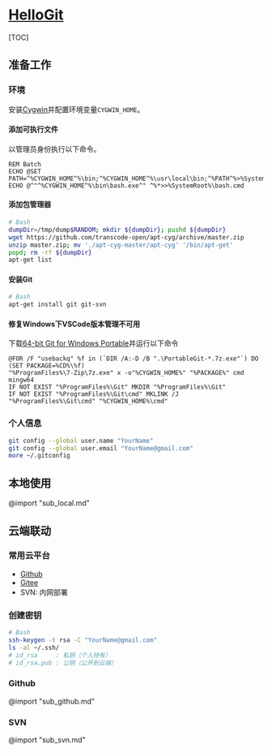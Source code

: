 <link rel="stylesheet" href="https://zhmhbest.gitee.io/hellomathematics/style/index.css">
<script src="https://zhmhbest.gitee.io/hellomathematics/style/index.js"></script>

# [HelloGit](https://github.com/zhmhbest/HelloGit)

[TOC]

## 准备工作

<!-- ### Download
	- [Download Git](https://git-scm.com/downloads/)
	- [Download SourceTree](https://www.sourcetreeapp.com/)
-->

### 环境

安装[Cygwin](https://cygwin.com/install.html)并配置环境变量`CYGWIN_HOME`。

#### 添加可执行文件

以管理员身份执行以下命令。

```batch
REM Batch
ECHO @SET PATH=^%CYGWIN_HOME^%\bin;^%CYGWIN_HOME^%\usr\local\bin;^%PATH^%>%SystemRoot%\bash.cmd
ECHO @^"^%CYGWIN_HOME^%\bin\bash.exe^" ^%*>>%SystemRoot%\bash.cmd
```

#### 添加包管理器

```bash
# Bash
dumpDir=/tmp/dump$RANDOM; mkdir ${dumpDir}; pushd ${dumpDir}
wget https://github.com/transcode-open/apt-cyg/archive/master.zip
unzip master.zip; mv './apt-cyg-master/apt-cyg' '/bin/apt-get'
popd; rm -rf ${dumpDir}
apt-get list
```

#### 安装Git

```bash
# Bash
apt-get install git git-svn
```

#### 修复Windows下VSCode版本管理不可用

下载[64-bit Git for Windows Portable](https://git-scm.com/download/win)并运行以下命令

```batch
@FOR /F "usebackq" %f in (`DIR /A:-D /B ".\PortableGit-*.7z.exe"`) DO (SET PACKAGE=%CD%\%f)
"%ProgramFiles%\7-Zip\7z.exe" x -o"%CYGWIN_HOME%" "%PACKAGE%" cmd mingw64
IF NOT EXIST "%ProgramFiles%\Git" MKDIR "%ProgramFiles%\Git"
IF NOT EXIST "%ProgramFiles%\Git\cmd" MKLINK /J "%ProgramFiles%\Git\cmd" "%CYGWIN_HOME%\cmd"
```

### 个人信息

<!-- 
zhmhbest
zhmhbest@gmail.com
-->

```bash
git config --global user.name "YourName"
git config --global user.email "YourName@gmail.com"
more ~/.gitconfig
```

## 本地使用

@import "sub_local.md"

## 云端联动

### 常用云平台

- [Github](https://github.com)
- [Gitee](https://gitee.com/)
- SVN: 内网部署

### 创建密钥

```bash
# Bash
ssh-keygen -t rsa -C "YourName@gmail.com"
ls -al ~/.ssh/
# id_rsa     : 私钥（个人持有）
# id_rsa.pub : 公钥（公开到云端）
```

### Github

@import "sub_github.md"

### SVN

@import "sub_svn.md"
